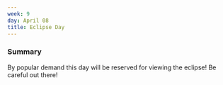 ```yaml
---
week: 9
day: April 08
title: Eclipse Day
---
```


### Summary
By popular demand this day will be reserved for viewing the eclipse! Be careful out there!

